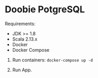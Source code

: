# Doobie PotgreSQL

Requirements:
   * JDK >= 1.8
   * Scala 2.13.x
   * Docker
   * Docker Compose

1. Run containers:
    `docker-compose up -d`

2. Run App.